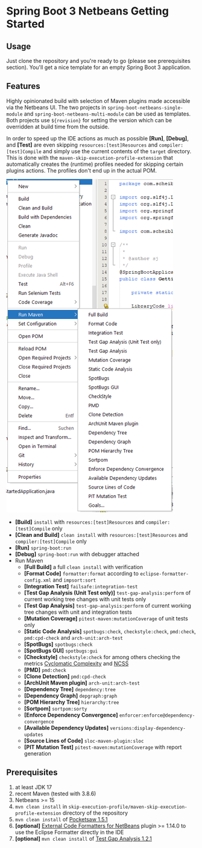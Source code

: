 # Spring Boot 3 Netbeans Getting Started

## Usage

Just clone the repository and you're ready to go (please see prerequisites section). You'll get a nice template for an empty Spring Boot 3 application.

## Features

Highly opinionated build with selection of Maven plugins made accessible via the Netbeans UI.
The two projects in `spring-boot-netbeans-single-module` and `spring-boot-netbeans-multi-module` can be used as templates.
Both projects use `${revision}` for setting the version which can be overridden at build time from the outside.

 In order to speed up the IDE actions as much as possible **[Run]**, **[Debug]**, and **[Test]** are even skipping `resources:[test]Resources` and `compiler:[test]Compile` and simply use the current contents of the `target` directory.
This is done with the `maven-skip-execution-profile-extension` that automatically creates the (runtime) profiles needed for skipping certain plugins actions.
The profiles don't end up in the actual POM.

![Netbeans Maven Goals](./nbactions.png)

- **[Build]**  `install` with `resources:[test]Resources` and `compiler:[test]Compile` only
- **[Clean and Build]** `clean install` with `resources:[test]Resources` and `compiler:[test]Compile` only
- **[Run]** `spring-boot:run`
- **[Debug]** `spring-boot:run` with debugger attached
- Run Maven
  - **[Full Build]** a full `clean install` with verification
  - **[Format Code]** `formatter:format` according to `eclipse-formatter-config.xml` and `impsort:sort`  
  - **[Integration Test]** `failsafe:integration-test`
  - **[Test Gap Analysis (Unit Test only)]** `test-gap-analysis:perform` of current working tree changes with unit tests only
  - **[Test Gap Analysis]** `test-gap-analysis:perform` of current working tree changes with unit and integration tests 
  - **[Mutation Coverage]** `pitest-maven:mutationCoverage` of unit tests only
  - **[Static Code Analysis]** `spotbugs:check`, `checkstyle:check`, `pmd:check`, `pmd:cpd-check` and `arch-unit:arch-test`
  - **[SpotBugs]** `spotbugs:check`
  - **[SpotBugs GUI]** `spotbugs:gui`
  - **[Checkstyle]** `checkstyle:check` for among others checking the metrics [Cyclomatic Complexity](https://checkstyle.org/config_metrics.html#CyclomaticComplexity) and [NCSS](https://checkstyle.org/config_metrics.html#JavaNCSS)
  - **[PMD]** `pmd:check`
  - **[Clone Detection]** `pmd:cpd-check`
  - **[ArchUnit Maven plugin]** `arch-unit:arch-test` 
  - **[Dependency Tree]** `dependency:tree`
  - **[Dependency Graph]** `depgraph:graph`
  - **[POM Hierarchy Tree]** `hierarchy:tree`
  - **[Sortpom]** `sortpom:sorty`
  - **[Enforce Dependency Convergence]** `enforcer:enforce@dependency-convergence`
  - **[Available Dependency Updates]** `versions:display-dependency-updates`
  - **[Source Lines of Code]** `sloc-maven-plugin:sloc`
  - **[PIT Mutation Test]** `pitest-maven:mutationCoverage` with report generation
  
## Prerequisites
1. at least JDK 17
1. recent Maven (tested with 3.8.6)
1. Netbeans >= 15
1. `mvn clean install` in `skip-execution-profile/maven-skip-execution-profile-extension` directory of the repository
1. `mvn clean install` of [Pocketsaw 1.5.1](https://github.com/janScheible/pocketsaw/tree/1.5.1)
1. **[optional]** [External Code Formatters for NetBeans](https://funfried.github.io/externalcodeformatter_for_netbeans/) plugin >= 1.14.0 to use the Eclipse Formatter directly in the IDE
1. **[optional]** `mvn clean install` of [Test Gap Analysis 1.2.1](https://github.com/janScheible/test-gap-analysis/tree/1.2.1)

